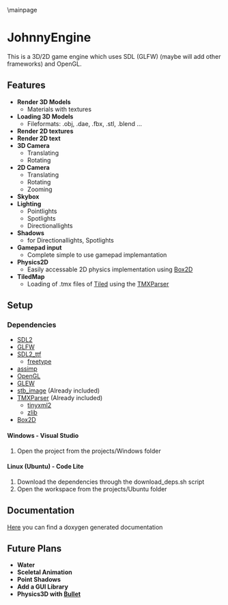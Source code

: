 \mainpage
# JohnnyEngine

This is a 3D/2D game engine which uses SDL (GLFW) (maybe will add other frameworks) and OpenGL.

## Features

+ **Render 3D Models**
  - Materials with textures
+ **Loading 3D Models**
  - Fileformats: .obj, .dae, .fbx, .stl, .blend ...
+ **Render 2D textures**
+ **Render 2D text**
+ **3D Camera**
  - Translating
  - Rotating
+ **2D Camera**
  - Translating
  - Rotating
  - Zooming
+ **Skybox**
+ **Lighting**
  - Pointlights
  - Spotlights
  - Directionallights
+ **Shadows**
  - for Directionallights, Spotlights
+ **Gamepad input**
  - Complete simple to use gamepad implemantation
+ **Physics2D**
  - Easily accessable 2D physics implementation using [Box2D](https://box2d.org)
+ **TiledMap**
  - Loading of .tmx files of [Tiled](http://www.mapeditor.org/) using the [TMXParser](https://github.com/sainteos/tmxparser)

## Setup

### Dependencies

- [SDL2](http://www.libsdl.org)
- [GLFW](http://www.glfw.org)
- [SDL2_ttf](https://www.libsdl.org/projects/SDL_ttf/)
  - [freetype](https://www.freetype.org)
- [assimp](http://assimp.org/)
- [OpenGL](https://www.opengl.org/)
- [GLEW](http://glew.sourceforge.net/)
- [stb_image](https://github.com/nothings/stb) (Already included)
- [TMXParser](https://github.com/sainteos/tmxparser) (Already included)
  - [tinyxml2](http://www.grinninglizard.com/tinyxml2/)
  - [zlib](https://zlib.net)
- [Box2D](http://box2d.org/)

#### Windows - Visual Studio

1. Open the project from the projects/Windows folder

#### Linux (Ubuntu) - Code Lite

1. Download the dependencies through the download_deps.sh script
2. Open the workspace from the projects/Ubuntu folder

## Documentation

[Here](https://pucklamotzer09.github.io/JohnnyEngine/docs/html/index.html) you can find a doxygen generated documentation 

## Future Plans

+ **Water**
+ **Sceletal Animation**
+ **Point Shadows**
+ **Add a GUI Library**
+ **Physics3D with [Bullet](http://bulletphysics.org/wordpress/)**
    

